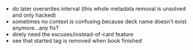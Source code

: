 * do later overwrites interval (this whole metadata removal is unsolved and only hacked)
* sometimes no context is confusing because deck name doesn't exist anymore...any fix?
* direly need the excuses/instead-of-card feature
* see that started tag is removed when book finished